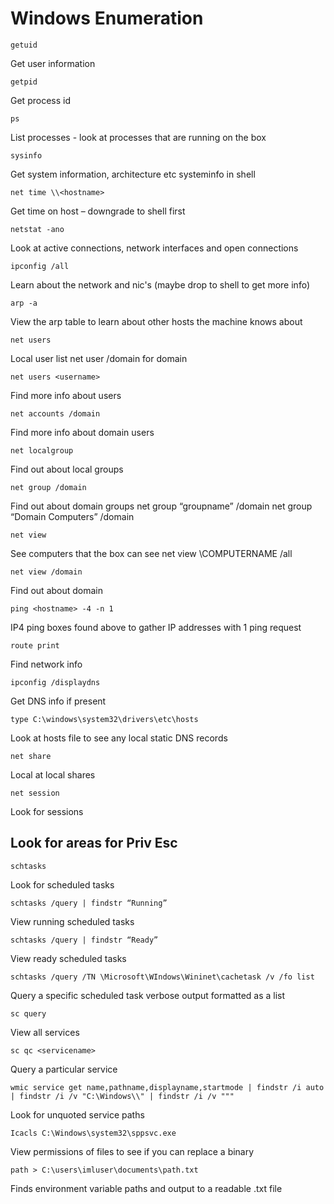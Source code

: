 # Windows Enumeration

```getuid```

Get user information


```getpid```

Get process id


```ps```

List processes - look at processes that are running on the box


```sysinfo```

Get system information, architecture etc systeminfo in shell


```net time \\<hostname>```

Get time on host – downgrade to shell first


```netstat -ano```

Look at active connections, network interfaces and open connections


```ipconfig /all```

Learn about the network and nic's (maybe drop to shell to get more info)


```arp -a```

View the arp table to learn about other hosts the machine knows about


```net users```

Local user list net user /domain for domain


```net users <username>```

Find more info about users


```net accounts /domain```

Find more info about domain users


```net localgroup```

Find out about local groups


```net group /domain```

Find out about domain groups 
net group “groupname” /domain
net group “Domain Computers” /domain


```net view```

See computers that the box can see 
net view \\COMPUTERNAME /all 


```net view /domain```

Find out about domain


```ping <hostname> -4 -n 1```

IP4 ping boxes found above to gather IP addresses with 1 ping request


```route print```

Find network info


```ipconfig /displaydns```

Get DNS info if present


```type C:\windows\system32\drivers\etc\hosts```

Look at hosts file to see any local static DNS records


```net share```

Local at local shares


```net session```

Look for sessions


## Look for areas for Priv Esc

 
```schtasks```

Look for scheduled tasks


```schtasks /query | findstr “Running”```

View running scheduled tasks


```schtasks /query | findstr “Ready”```

View ready scheduled tasks


```schtasks /query /TN \Microsoft\WIndows\Wininet\cachetask /v /fo list```

Query a specific scheduled task verbose output formatted as a list


```sc query```

View all services


```sc qc <servicename>```

Query a particular service


```wmic service get name,pathname,displayname,startmode | findstr /i auto | findstr /i /v "C:\Windows\\" | findstr /i /v """ ```

Look for unquoted service paths


```Icacls C:\Windows\system32\sppsvc.exe```

View permissions of files to see if you can replace a binary 


```path > C:\users\imluser\documents\path.txt```

Finds environment variable paths and output to a readable .txt file
